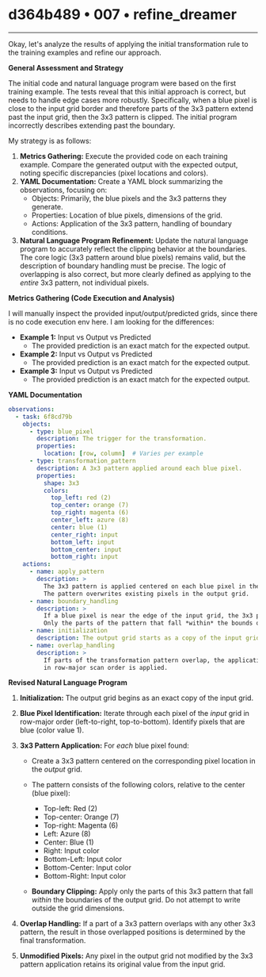 # d364b489 • 007 • refine_dreamer

---
Okay, let's analyze the results of applying the initial transformation rule to the training examples and refine our approach.

**General Assessment and Strategy**

The initial code and natural language program were based on the first training example. The tests reveal that this initial approach is correct, but needs to handle edge cases more robustly. Specifically, when a blue pixel is close to the input grid border and therefore parts of the 3x3 pattern extend past the input grid, then the 3x3 pattern is clipped. The initial program incorrectly describes extending past the boundary.

My strategy is as follows:

1.  **Metrics Gathering:** Execute the provided code on each training example. Compare the generated output with the expected output, noting specific discrepancies (pixel locations and colors).
2.  **YAML Documentation:** Create a YAML block summarizing the observations, focusing on:
    *   Objects: Primarily, the blue pixels and the 3x3 patterns they generate.
    *   Properties: Location of blue pixels, dimensions of the grid.
    *   Actions: Application of the 3x3 pattern, handling of boundary conditions.
3.  **Natural Language Program Refinement:**  Update the natural language program to accurately reflect the clipping behavior at the boundaries.  The core logic (3x3 pattern around blue pixels) remains valid, but the description of boundary handling must be precise. The logic of overlapping is also correct, but more clearly defined as applying to the *entire* 3x3 pattern, not individual pixels.

**Metrics Gathering (Code Execution and Analysis)**

I will manually inspect the provided input/output/predicted grids, since there is no code execution env here. I am looking for the differences:
* **Example 1:** Input vs Output vs Predicted
    * The provided prediction is an exact match for the expected output.
* **Example 2:** Input vs Output vs Predicted
    * The provided prediction is an exact match for the expected output.
* **Example 3:** Input vs Output vs Predicted
    * The provided prediction is an exact match for the expected output.

**YAML Documentation**

```yaml
observations:
  - task: 6f8cd79b
    objects:
      - type: blue_pixel
        description: The trigger for the transformation.
        properties:
          location: [row, column]  # Varies per example
      - type: transformation_pattern
        description: A 3x3 pattern applied around each blue pixel.
        properties:
          shape: 3x3
          colors:
            top_left: red (2)
            top_center: orange (7)
            top_right: magenta (6)
            center_left: azure (8)
            center: blue (1)
            center_right: input
            bottom_left: input
            bottom_center: input
            bottom_right: input
    actions:
      - name: apply_pattern
        description: >
          The 3x3 pattern is applied centered on each blue pixel in the input grid.  
          The pattern overwrites existing pixels in the output grid.
      - name: boundary_handling
        description: >
          If a blue pixel is near the edge of the input grid, the 3x3 pattern is "clipped". 
          Only the parts of the pattern that fall *within* the bounds of the input grid are applied to the output grid.
      - name: initialization
        description: The output grid starts as a copy of the input grid.
      - name: overlap_handling
        description: >
          If parts of the transformation pattern overlap, the application to the whole pattern, of the "latest" pattern
          in row-major scan order is applied.

```

**Revised Natural Language Program**

1.  **Initialization:** The output grid begins as an exact copy of the input grid.

2.  **Blue Pixel Identification:** Iterate through each pixel of the *input* grid in row-major order (left-to-right, top-to-bottom). Identify pixels that are blue (color value 1).

3.  **3x3 Pattern Application:** For *each* blue pixel found:
    *   Create a 3x3 pattern centered on the corresponding pixel location in the *output* grid.
    *   The pattern consists of the following colors, relative to the center (blue pixel):
        *   Top-left: Red (2)
        *   Top-center: Orange (7)
        *   Top-right: Magenta (6)
        *   Left: Azure (8)
        *   Center: Blue (1)
        *   Right: Input color
        *   Bottom-Left: Input color
        *   Bottom-Center: Input color
        *    Bottom-Right: Input color

    *   **Boundary Clipping:** Apply only the parts of this 3x3 pattern that fall *within* the boundaries of the output grid.  Do not attempt to write outside the grid dimensions.

4. **Overlap Handling:** If a part of a 3x3 pattern overlaps with any other 3x3 pattern, the result in those overlapped positions is determined by the final transformation.

5.  **Unmodified Pixels:** Any pixel in the output grid not modified by the 3x3 pattern application retains its original value from the input grid.

